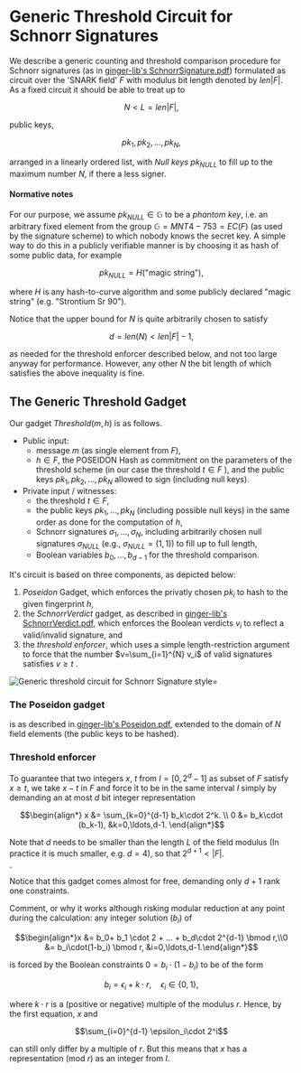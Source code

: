 # Generic Threshold Circuit for Schnorr Signatures

We describe a generic counting and threshold comparison procedure for Schnorr signatures (as in [ginger-lib's SchnorrSignature.pdf](https://github.com/HorizenOfficial/ginger-lib/blob/development/doc/SchnorrSignature.pdf)) formulated as circuit over the 'SNARK field' $F$ with modulus bit length denoted by $len|F|$. As a fixed circuit it should be able to treat up to
```math
N < L=len|F|,
```
public keys,
```math
pk_1,pk_2,\ldots, pk_N,
```
arranged in a linearly ordered list, with *Null keys* $pk_{NULL}$ to fill up to the maximum number $N$, if there a less signer. 

#### Normative notes

For our purpose, we assume  $pk_{NULL} \in \mathbb G$ to be a *phantom key*, i.e. an arbitrary fixed element from the group $\mathbb G= MNT4-753=EC(F)$  (as used by the signature scheme) to which nobody knows the secret key. A simple way to do this in a publicly verifiable manner is by choosing it as hash of some public data, for example
```math
pk_{NULL} = H(\text{"magic string")},
```
where $H$ is any hash-to-curve algorithm and some publicly declared "magic string" (e.g. $\text{"Strontium Sr 90"}$). 

Notice that the upper bound for  $N$ is quite arbitrarily chosen to satisfy
```math
d = len(N) < len|F|-1,
```
as needed for the threshold enforcer described below, and not too large anyway for performance. However, any other $N$ the bit length of which satisfies the above inequality is fine. 

## The Generic Threshold Gadget

Our gadget $Threshold(m,h)$ is as follows.

- Public input: 
  - message $m$ (as single element from $F$), 
  - $h\in F$, the POSEIDON Hash as commitment on the parameters of the threshold scheme (in our case the threshold $t\in F$ ), and the public keys $pk_1,pk_2,\ldots, pk_{N}$ allowed to sign (including null keys).
- Private input / witnesses:
  - the threshold $t\in F$, 
  - the public keys $pk_1,\ldots, pk_{N}$ (including possible null keys) in the same order as done for the computation of $h$,
  - Schnorr signatures $\sigma_1,\ldots,\sigma_{N}$, including arbitrarily chosen null signatures $\sigma_{NULL}$ (e.g., $\sigma_{NULL} = (1,1)$) to fill up to full length,
  - Boolean variables $b_0,\ldots,b_{d-1}$ for the threshold comparison.

It's circuit is based on three components, as depicted below: 

1. *Poseidon* Gadget, which enforces the privatly chosen $pk_i$ to hash to the given fingerprint $h$, 
2. the $SchnorrVerdict$ gadget, as described in [ginger-lib's SchnorrVerdict.pdf](https://github.com/HorizenOfficial/ginger-lib/blob/development/doc/SchnorrVerdict.pdf), which enforces the Boolean verdicts $v_i$ to reflect a valid/invalid signature, and 
3. the *threshold enforcer*, which uses a simple length-restriction argument to force that the number $v=\sum_{i=1}^{N} v_i$ of valid signatures satisfies $v\geq t$ .

![Generic threshold circuit for Schnorr Signature style=](./pics/GenericThresholdCircuit-03.svg.png)

### The Poseidon gadget

is as described in [ginger-lib's Poseidon.pdf](https://github.com/HorizenOfficial/ginger-lib/blob/development/doc/Poseidon.pdf), extended to the domain of $N$ field elements (the public keys to be hashed).

### Threshold enforcer

To guarantee that two integers $x$, $t$ from $I=\left[0,2^d-1\right]$ as subset of $F$ satisfy  $x\geq t$, we take $x-t$ in $F$ and force it to be in the same interval $I$ simply by demanding an at most $d$ bit integer representation
```math
\begin{align*}
x &= \sum_{k=0}^{d-1} b_k\cdot 2^k.
\\
0 &= b_k\cdot (b_k-1), &k=0,\ldots,d-1. 
\end{align*}
```
Note that $d$ needs to be smaller than the length $L$ of the field modulus (In practice it is much smaller, e.g. $d=4$), so that $2^{d+1}< |F|$.

<img src="./pics/ThresholdEnforcer.svg.png" style="zoom:30%;" />

Notice that this gadget comes almost for free, demanding only $d+1$ rank one constraints.

Comment, or why it works although risking modular reduction at any point during the calculation: any integer solution $(b_i)$ of   
```math
\begin{align*}x &= b_0+ b_1 \cdot 2 + ... + b_d\cdot 2^{d-1} \bmod r,\\0 &= b_i\cdot(1-b_i) \bmod r, &i=0,\ldots,d-1.\end{align*}
```
is forced by the Boolean constraints $0=b_i\cdot(1-b_i)$ to be of the form 
```math
b_i = \epsilon_i + k\cdot r, \quad \epsilon_i\in\{0,1\},
```
where $k\cdot r$ is a (positive or negative) multiple of the modulus $r$. Hence, by the first equation, $x$ and 
```math
\sum_{i=0}^{d-1} \epsilon_i\cdot 2^i
```
can still only differ by a multiple of $r$. But this means that $x$ has a representation (mod $r$) as an integer from $I$. 











